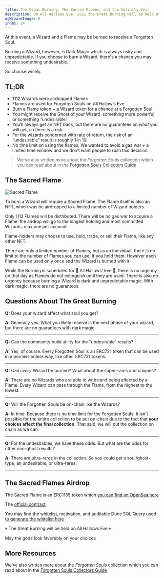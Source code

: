 ```yaml
---
title: The Great Burning, The Sacred Flames, and the Infinity Veil
description: On All Hallows Eve, 2021 the Great Burning will be held at The Secret Tower.
ogWizardImage: 0
index: 14
---
```


At this event, a Wizard and a Flame may be burned to receive a Forgotten Soul.

Burning a Wizard, however, is Dark Magic which is always risky and unpredictable. If you choose to burn a Wizard, there's a chance you may receive something undesirable.

So choose wisely.

## TL;DR

- 1112 Wizards were airdropped Flames
- Flames are used for Forgotten Souls on All Hallow’s Eve
- Burn a Flame token + a Wizard token for a chance at a Forgotten Soul
- You might receive the Ghost of your Wizard, something more powerful, or something "undesirable"
- You’ll always get an NFT back, but there are no guarantees on _what_ you will get, so there is a risk.
- For the wizards concerned with rate of return, the risk of an “undesirable” result is roughly 1 in 10.
- No time limit on using the flames. We wanted to avoid a gas war + a limited time window and we don’t want people to rush this decision.

> We've also written more about the _Forgotten Souls_ collection which you can read about in the [Forgotten Souls Collectors Guide](/posts/forgotten-souls-collectors-guide)

## The Sacred Flame

![Sacred Flame](https://nfts.forgottenrunes.com/ipfs/QmWG5jc3spgFGPfiX3Rd4YLNSxDjXRSxeBQsS9TytVL1YD)

To burn a Wizard will require a Sacred Flame. The Flame itself is also an NFT, which was be airdropped to a limited number of Wizard holders.

Only 1112 Flames will be distributed. There will be no gas war to acquire a Flame: the airdrop will go to the longest holding and most committed Wizards, max one per account.

Flame-holders may choose to use, hold, trade, or sell their Flame, like any other NFT.

There are only a limited number of Flames, but as an individual, there is no limit to the number of Flames you can use, if you hold them. However each Flame can be used only once and the Wizard is burned with it.

While the Burning is scheduled for 🎃 All Hallows' Eve 🎃, there is no urgency on that day as Flames do not extinguish until they are used. There is also no urgency because burning a Wizard is dark and unpredictable magic. With dark magic, there are no guarantees.

## Questions About The Great Burning

**Q:** Does your wizard affect what soul you get?

**A**: Generally yes. What you likely receive is the next phase of your wizard, but there are no guarantees with dark magic.

---

**Q:** Can the community build utility for the “undesirable” results?

**A:** Yes, of course. Every Forgotten Soul is an ERC721 token that can be used in a permissionless way, like other ERC721 tokens.

---

**Q:** Can _every_ Wizard be burned? What about the super-rares and uniques?

**A:** There are no Wizards who are able to withstand being affected by a Flame. Every Wizard can pass through the Flame, from the highest to the lowest.

---

**Q:** Will the Forgotten Souls be on-chain like the Wizards?

**A:** In time. Because there is no time limit for the Forgotten Souls, it isn't possible for the entire collection to be put on-chain due to the fact that **your choices affect the final collection**. That said, we will put the collection on chain as we can.

---

**Q:** For the undesirables, we have these odds. But what are the odds for other non-ghost results?

**A:** There are ultra-rares in the collection. So you could get a soul/ghost-type, an undesirable, or ultra-rares.

---

## The Sacred Flames Airdrop

The Sacred Flame is an ERC1155 token which [you can find on OpenSea here](https://opensea.io/assets/0x31158181b4b91a423bfdc758fc3bf8735711f9c5/0)

The [official contract](https://etherscan.io/address/0x31158181b4b91a423bfdc758fc3bf8735711f9c5#code)

You may find the whitelist, motivation, and auditable Dune SQL Query used [to generate the whitelist here](https://gist.github.com/cryppadotta/df2e29112ab131fa371336b417278d3c)

💀 The Great Burning will be held on All Hallows Eve 💀

May the gods look favorably on your choices

## More Resources

We've also written more about the _Forgotten Souls_ collection which you can read about in the [Forgotten Souls Collectors Guide](/posts/forgotten-souls-collectors-guide)
